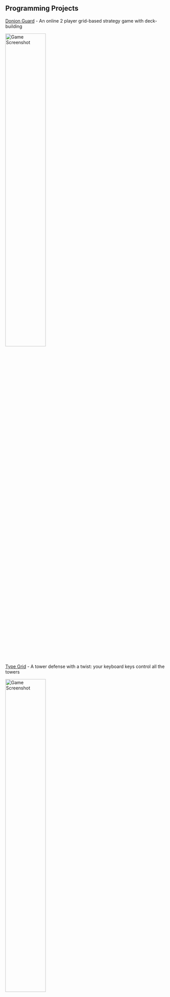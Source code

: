 ## Programming Projects

[Donjon Guard](https://github.com/blizord/Donjon-Guard) - An online 2 player grid-based strategy game with deck-building

<img src="/images/dg1.png" width="50%" height="50%" alt="Game Screenshot" class="inline"/>

[Type Grid](https://github.com/blizord/Type-Grid) - A tower defense with a twist: your keyboard keys control all the towers

<img src="/images/tg1.png" width="50%" height="50%" alt="Game Screenshot" class="inline"/>

[`jekyll-remote-theme`](https://github.com/benbalter/jekyll-remote-theme)

